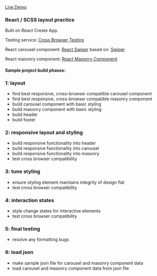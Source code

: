 [Live Demo](http://sparta-plaesent-sample.herokuapp.com/)  

### React / SCSS layout practice

Built on React Create App.

Testing service:
[Cross Browser Testing](https://crossbrowsertesting.com)  

React carousel component:
[React Swiper](https://github.com/nyakovenko/react-swiper)
based on: [Swiper](http://idangero.us/swiper/#.WUqgHlPytN0)

React masonry component:
[React Masonry Component](https://github.com/eiriklv/react-masonry-component)

#### Sample project build phases:
### 1: layout
- find best responsive, cross-browser compatible carousel component
- find best responsive, cross-browser compatible masonry component
- build carousel component with basic styling
- build masonry component with basic styling
- build header
- build footer

### 2: responsive layout and styling
- build responsive functionality into header
- build responsive functionality into carousel
- build responsive functionality into masonry
- test cross browser compatibility

### 3: tune styling
- ensure styling element maintains integrity of design flat
- test cross browser compatibility

### 4: interaction states
- style change states for interactive elements
- test cross browser compatibility

### 5: final testing
- resolve any formatting bugs

### 6: load json
- make sample json file for carousel and masonry component data
- load carousel and masonry component data from json file


